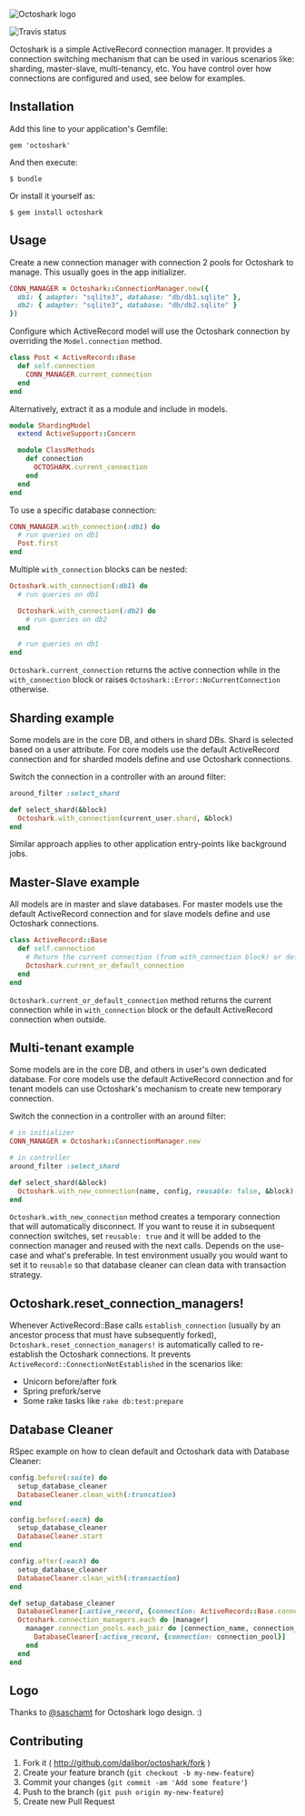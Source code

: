 ![Octoshark logo](https://dl.dropboxusercontent.com/u/3230730/github/octoshark.png)

![Travis status](https://travis-ci.org/dalibor/octoshark.png)

Octoshark is a simple ActiveRecord connection manager. It provides a connection switching mechanism that can be used in various scenarios like: sharding, master-slave, multi-tenancy, etc. You have control over how connections are configured and used, see below for examples.


## Installation

Add this line to your application's Gemfile:

```
gem 'octoshark'
```

And then execute:

```
$ bundle
```

Or install it yourself as:

```
$ gem install octoshark
```


## Usage

Create a new connection manager with connection 2 pools for Octoshark to manage. This usually goes in the app initializer.

```ruby
CONN_MANAGER = Octoshark::ConnectionManager.new({
  db1: { adapter: "sqlite3", database: "db/db1.sqlite" },
  db2: { adapter: "sqlite3", database: "db/db2.sqlite" }
})
```

Configure which ActiveRecord model will use the Octoshark connection by overriding the `Model.connection` method.

```ruby
class Post < ActiveRecord::Base
  def self.connection
    CONN_MANAGER.current_connection
  end
end
```

Alternatively, extract it as a module and include in models.

```ruby
module ShardingModel
  extend ActiveSupport::Concern

  module ClassMethods
    def connection
      OCTOSHARK.current_connection
    end
  end
end
```

To use a specific database connection:

```ruby
CONN_MANAGER.with_connection(:db1) do
  # run queries on db1
  Post.first
end
```

Multiple `with_connection` blocks can be nested:

```ruby
Octoshark.with_connection(:db1) do
  # run queries on db1

  Octoshark.with_connection(:db2) do
    # run queries on db2
  end

  # run queries on db1
end
```

`Octoshark.current_connection` returns the active connection while in the `with_connection` block or raises `Octoshark::Error::NoCurrentConnection` otherwise.


## Sharding example

Some models are in the core DB, and others in shard DBs. Shard is selected based on a user attribute. For core models use the default ActiveRecord connection and for sharded models define and use Octoshark connections.

Switch the connection in a controller with an around filter:

```ruby
around_filter :select_shard

def select_shard(&block)
  Octoshark.with_connection(current_user.shard, &block)
end
```

Similar approach applies to other application entry-points like background jobs.


## Master-Slave example

All models are in master and slave databases. For master models use the default ActiveRecord connection and for slave models define and use Octoshark connections.

```ruby
class ActiveRecord::Base
  def self.connection
    # Return the current connection (from with_connection block) or default one
    Octoshark.current_or_default_connection
  end
end
```

`Octoshark.current_or_default_connection` method returns the current connection while in `with_connection` block or the default ActiveRecord connection when outside.


## Multi-tenant example

Some models are in the core DB, and others in user's own dedicated database. For core models use the default ActiveRecord connection and for tenant models can use Octoshark's mechanism to create new temporary connection.

Switch the connection in a controller with an around filter:

```ruby
# in initializer
CONN_MANAGER = Octoshark::ConnectionManager.new

# in controller
around_filter :select_shard

def select_shard(&block)
  Octoshark.with_new_connection(name, config, reusable: false, &block)
end
```

`Octoshark.with_new_connection` method creates a temporary connection that will automatically disconnect. If you want to reuse it in subsequent connection switches, set `reusable: true` and it will be added to the connection manager and reused with the next calls. Depends on the use-case and what's preferable. In test environment usually you would want to set it to `reusable` so that database cleaner can clean data with transaction strategy.


## Octoshark.reset_connection_managers!

Whenever ActiveRecord::Base calls `establish_connection` (usually by an ancestor process that must have subsequently forked), `Octoshark.reset_connection_managers!` is automatically called to re-establish the Octoshark connections. It prevents `ActiveRecord::ConnectionNotEstablished` in the scenarios like:

* Unicorn before/after fork
* Spring prefork/serve
* Some rake tasks like `rake db:test:prepare`


## Database Cleaner

RSpec example on how to clean default and Octoshark data with Database Cleaner:

```ruby
config.before(:suite) do
  setup_database_cleaner
  DatabaseCleaner.clean_with(:truncation)
end

config.before(:each) do
  setup_database_cleaner
  DatabaseCleaner.start
end

config.after(:each) do
  setup_database_cleaner
  DatabaseCleaner.clean_with(:transaction)
end

def setup_database_cleaner
  DatabaseCleaner[:active_record, {connection: ActiveRecord::Base.connection_pool}]
  Octoshark.connection_managers.each do |manager|
    manager.connection_pools.each_pair do |connection_name, connection_pool|
      DatabaseCleaner[:active_record, {connection: connection_pool}]
    end
  end
end
```


## Logo

Thanks to [@saschamt](https://github.com/saschamt) for Octoshark logo design. :)


## Contributing

1. Fork it ( http://github.com/dalibor/octoshark/fork )
2. Create your feature branch (`git checkout -b my-new-feature`)
3. Commit your changes (`git commit -am 'Add some feature'`)
4. Push to the branch (`git push origin my-new-feature`)
5. Create new Pull Request
